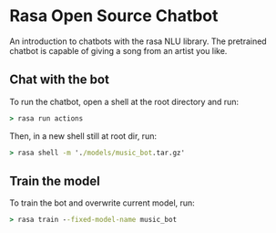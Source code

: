 # Rasa Open Source Chatbot

An introduction to chatbots with the rasa NLU library.
The pretrained chatbot is capable of giving a song from an artist you like.

## Chat with the bot
To run the chatbot, open a shell at the root directory and run:
```cmd
> rasa run actions
```
Then, in a new shell still at root dir, run:
```cmd
> rasa shell -m './models/music_bot.tar.gz'
```

## Train the model 
To train the bot and overwrite current model, run:
```cmd
> rasa train --fixed-model-name music_bot
```
